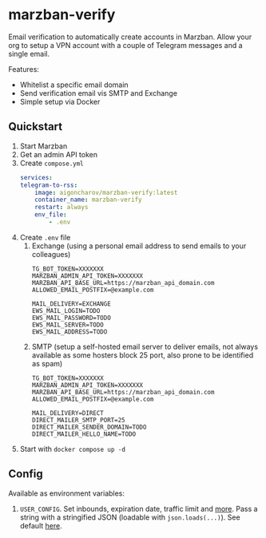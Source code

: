 # marzban-verify

Email verification to automatically create accounts in Marzban. Allow your org to setup a VPN account with a couple of Telegram messages and a single email.

Features:

- Whitelist a specific email domain
- Send verification email vis SMTP and Exchange
- Simple setup via Docker


## Quickstart

1. Start Marzban
2. Get an admin API token
3. Create `compose.yml`
    ```yaml
    services:
    telegram-to-rss:
        image: aigoncharov/marzban-verify:latest
        container_name: marzban-verify
        restart: always
        env_file:
            - .env
    ```
4. Create `.env` file
   1. Exchange (using a personal email address to send emails to your colleagues)
        ```
        TG_BOT_TOKEN=XXXXXXX
        MARZBAN_ADMIN_API_TOKEN=XXXXXXX
        MARZBAN_API_BASE_URL=https://marzban_api_domain.com
        ALLOWED_EMAIL_POSTFIX=@example.com

        MAIL_DELIVERY=EXCHANGE
        EWS_MAIL_LOGIN=TODO
        EWS_MAIL_PASSWORD=TODO
        EWS_MAIL_SERVER=TODO
        EWS_MAIL_ADDRESS=TODO
        ```
    2. SMTP (setup a self-hosted email server to deliver emails, not always available as some hosters block 25 port, also prone to be identified as spam)
        ```
        TG_BOT_TOKEN=XXXXXXX
        MARZBAN_ADMIN_API_TOKEN=XXXXXXX
        MARZBAN_API_BASE_URL=https://marzban_api_domain.com
        ALLOWED_EMAIL_POSTFIX=@example.com

        MAIL_DELIVERY=DIRECT
        DIRECT_MAILER_SMTP_PORT=25
        DIRECT_MAILER_SENDER_DOMAIN=TODO
        DIRECT_MAILER_HELLO_NAME=TODO
        ```
5. Start with `docker compose up -d`

## Config

Available as environment variables:

1. `USER_CONFIG`. Set inbounds, expiration date, traffic limit and [more](TODO). Pass a string with a stringified JSON (loadable with `json.loads(...)`). See default [here](TODO).